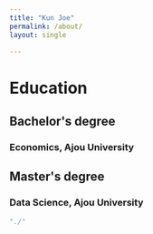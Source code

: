 ```yaml
---
title: "Kun Joe"
permalink: /about/
layout: single

---
```


# Education
## Bachelor's degree
### Economics, Ajou University

## Master's degree
### Data Science, Ajou University


```python
"./"
```
